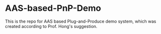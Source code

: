 # AAS-based-PnP-Demo
This is the repo for AAS based Plug-and-Produce demo system, which was created according to Prof. Hong's suggestion.
